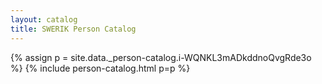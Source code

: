 ```yaml
---
layout: catalog
title: SWERIK Person Catalog
---
```

{% assign p = site.data._person-catalog.i-WQNKL3mADkddnoQvgRde3o %}
{% include person-catalog.html p=p %}

